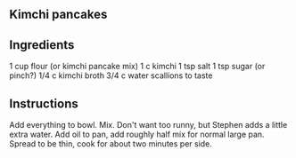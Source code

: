 ## Kimchi pancakes

## Ingredients

1 cup flour (or kimchi pancake mix)
1 c kimchi
1 tsp salt
1 tsp sugar (or pinch?)
1/4 c kimchi broth
3/4 c water
scallions to taste

## Instructions

Add everything to bowl. Mix. Don't want too runny, but Stephen adds a little
extra water. Add oil to pan, add roughly half mix for normal large pan. Spread
to be thin, cook for about two minutes per side.
